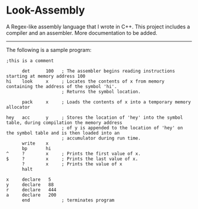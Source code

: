 # Look-Assembly
A Regex-like assembly language that I wrote in C++. This project includes a compiler and an assembler. More documentation to be added.

_________________________________
The following is a sample program:
     
    ;this is a comment 

          det      100   ; The assembler begins reading instructions starting at memory address 100
    hi    look     x     ; Locates the contents of x from memory containing the address of the symbol 'hi'. 
                         ; Returns the symbol location. 
                         
          pack     x     ; Loads the contents of x into a temporary memory allocator
          
    hey   acc      y     ; Stores the location of 'hey' into the symbol table, during compilation the memory address
                         ; of y is appended to the location of 'hey' on the symbol table and is then loaded into an
                         ; accumulator during run time.
          write    x
          bp       hi
    ^     ?        x     ; Prints the first value of x.  
    $     ?        x     ; Prints the last value of x. 
          ?        x     ; Prints the value of x
          halt
   
    x     declare   5    
    y     declare   88
    r     declare   444
    a     declare   200
          end            ; terminates program
 
